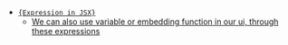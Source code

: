 - [`{Expression in JSX}`](https://youtu.be/M9O5AjEFzKw?si=2PZJpoVYQa0SL39b&t=2417)
     - [We can also use variable or embedding function in our ui, through these expressions](https://youtu.be/M9O5AjEFzKw?si=VKXamntCFaFyVC0B&t=2457)
     